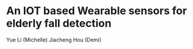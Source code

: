 # An IOT based Wearable sensors for elderly fall detection 
Yue Li (Michelle) Jiacheng Hou (Demi) 



